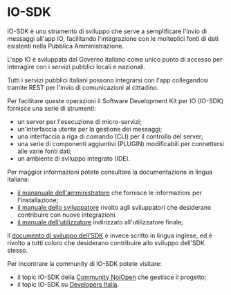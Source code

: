 # IO-SDK

IO-SDK è uno strumento di sviluppo che serve a semplificare l'invio di messaggi all'app IO, facilitando l'integrazione con le molteplici fonti di dati esistenti nella Pubblica Amministrazione.

L'app IO è sviluppata dal Governo italiano come unico punto di accesso per interagire con i servizi pubblici locali e nazionali.

Tutti i servizi pubblici italiani possono integrarsi con l'app collegandosi tramite REST per l'invio di comunicazioni al cittadino.

Per facilitare queste operazioni il Software Development Kit per IO (IO-SDK) fornisce una serie di strumenti:

- un server per l'esecuzione di micro-servizi;
- un'interfaccia utente per la gestione dei messaggi;
- una interfaccia a riga di comando (CLI) per il controllo del server;
- una serie di componenti aggiuntivi (PLUGIN) modificabili per connettersi alle varie fonti dati;
- un ambiente di sviluppo integrato (IDE).

Per maggior informazioni potete consultare la documentazione in lingua italiana:

- [il mananuale dell'amministratore](/docs/amministratore.md) che fornisce le informazioni per l'installazione;
- [il manuale dello sviluppatore](/docs/sviluppatore.md) rivolto agli sviluppatori che desiderano contribuire con nuove integrazioni.
- [il manuale dell'utilizzatore](/docs/utente.md) indirizzato all'utilizzatore finale;

Il [documento di sviluppo dell'SDK](DEVEL.md) è invece scritto in lingua inglese, ed è rivolto a tutti coloro che desiderano contribuire allo sviluppo dell'SDK stesso.

Per incontrare la community di IO-SDK potete visitare:

- il topic IO-SDK della [Community NoiOpen](https://noiopen.discourse.group/c/progetti/io-sdk/11) che gestisce il progetto;
- il topic IO-SDK su [Developers Italia](https://forum.italia.it/c/progetto-io/io-sdk/75).
